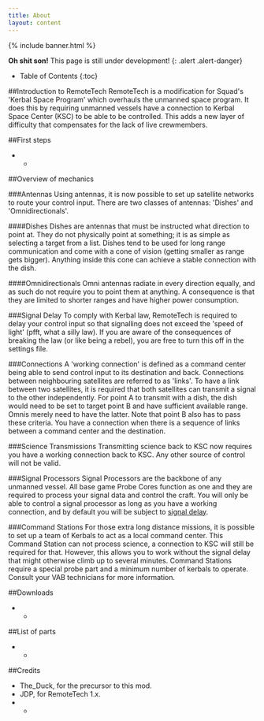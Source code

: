 ```yaml
---
title: About
layout: content
---
```


{% include banner.html %}

**Oh shit son!** This page is still under development!
{: .alert .alert-danger}

* Table of Contents
{:toc}

##Introduction to RemoteTech
RemoteTech is a modification for Squad's 'Kerbal Space Program' which overhauls the unmanned space program. It does this by requiring unmanned vessels have a connection to Kerbal Space Center (KSC) to be able to be controlled. This adds a new layer of difficulty that compensates for the lack of live crewmembers.

##First steps
* -

##Overview of mechanics

###Antennas
Using antennas, it is now possible to set up satellite networks to route your control input. There are two classes of antennas: 'Dishes' and 'Omnidirectionals'.

####Dishes
Dishes are antennas that must be instructed what direction to point at. They do not physically point at something; it is as simple as selecting a target from a list. Dishes tend to be used for long range communication and come with a cone of vision (getting smaller as range gets bigger). Anything inside this cone can achieve a stable connection with the dish.

####Omnidirectionals
Omni antennas radiate in every direction equally, and as such do not require you to point them at anything. A consequence is that they are limited to shorter ranges and have higher power consumption.

###Signal Delay
To comply with Kerbal law, RemoteTech is required to delay your control input so that signalling does not exceed the 'speed of light' (pfft, what a silly law). If you are aware of the consequences of breaking the law (or like being a rebel), you are free to turn this off in the settings file.

###Connections
A 'working connection' is defined as a command center being able to send control input to its destination and back. Connections between neighbouring satellites are referred to as 'links'. To have a link between two satellites, it is required that both satellites can transmit a signal to the other independently. For point A to transmit with a dish, the dish would need to be set to target point B and have sufficient available range. Omnis merely need to have the latter. Note that point B also has to pass these criteria. You have a connection when there is a sequence of links between a command center and the destination.

###Science Transmissions
Transmitting science back to KSC now requires you have a working connection back to KSC. Any other source of control will not be valid.

###Signal Processors
Signal Processors are the backbone of any unmanned vessel. All base game Probe Cores function as one and they are required to process your signal data and control the craft. You will only be able to control a signal processor as long as you have a working connection, and by default you will be subject to [signal delay](#signal_delay).

###Command Stations
For those extra long distance missions, it is possible to set up a team of Kerbals to act as a local command center. This Command Station can not process science, a connection to KSC will still be required for that. However, this allows you to work without the signal delay that might otherwise climb up to several minutes. Command Stations require a special probe part and a minimum number of kerbals to operate. Consult your VAB technicians for more information.

##Downloads
* -

##List of parts
* -

##Credits
* The_Duck, for the precursor to this mod.
* JDP, for RemoteTech 1.x.
* -